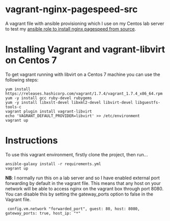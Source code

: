 # vagrant-nginx-pagespeed-src
A vagrant file with ansible provisioning which I use on my Centos lab server to test my [ansible role to install nginx pagespeed from source](https://github.com/paulmaunders/ansible-role-nginx-pagespeed-src).
# Installing Vagrant and vagrant-libvirt on Centos 7
To get vagrant running with libvirt on a Centos 7 machine you can use the following steps:
```
yum install https://releases.hashicorp.com/vagrant/1.7.4/vagrant_1.7.4_x86_64.rpm
yum -y install gcc ruby-devel rubygems
yum -y install libxslt-devel libxml2-devel libvirt-devel libguestfs-tools-c
vagrant plugin install vagrant-libvirt
echo 'VAGRANT_DEFAULT_PROVIDER=libvirt' >> /etc/environment
vagrant up
```
# Instructions
To use this vagrant environment, firstly clone the project, then run...
```
ansible-galaxy install -r requirements.yml
vagrant up
```
**NB**: I normally run this on a lab server and so I have enabled external port forwarding  by default in the vagrant file. This means that any host on your network will be able to access nginx on the vagrant box through port 8080. You can disable this by setting the gateway_ports option to false in the Vagrant file.
```
 config.vm.network "forwarded_port", guest: 80, host: 8080, gateway_ports: true, host_ip: "*"
```
